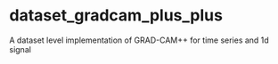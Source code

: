 # dataset_gradcam_plus_plus

A dataset level implementation of GRAD-CAM++ for time series and 1d signal
